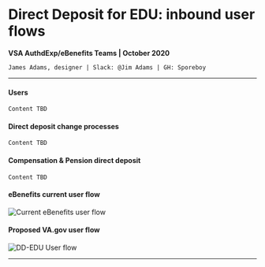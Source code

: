 # Direct Deposit for EDU: inbound user flows
**VSA AuthdExp/eBenefits Teams | October 2020**

`James Adams, designer | Slack: @Jim Adams | GH: Sporeboy`

---

#### Users
`Content TBD`

#### Direct deposit change processes
`Content TBD`

#### Compensation & Pension direct deposit
`Content TBD`

#### eBenefits current user flow
![Current eBenefits user flow]()

#### Proposed VA.gov user flow
![DD-EDU User flow]()

---
